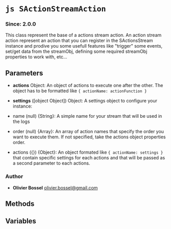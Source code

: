 


<!-- @namespace    sugar.js.stream -->
<!-- @name    SActionStreamAction -->

# ```js SActionStreamAction ```
### Since: 2.0.0

This class represent the base of a actions stream action.
An action stream action represent an action that you can register in the SActionsStream instance and
prodive you some usefull features like "trigger" some events, set/get data from the streamObj, defining some required streamObj properties
to work with, etc...

## Parameters

- **actions**  Object: An object of actions to execute one after the other. The object has to be formatted like ```{ actionName: actionFunction }```

- **settings** ([object Object]) Object: A settings object to configure your instance:
- name (null) {String}: A simple name for your stream that will be used in the logs
- order (null) {Array}: An array of action names that specify the order you want to execute them. If not specified, take the actions object properties order.
- actions ({}) {Object}: An object formated like ```{ actionName: settings }``` that contain specific settings for each actions and that will be passed as a second parameter to each actions.




### Author
- **Olivier Bossel** <a href="mailto:olivier.bossel@gmail.com">olivier.bossel@gmail.com</a> 


## Methods



## Variables


